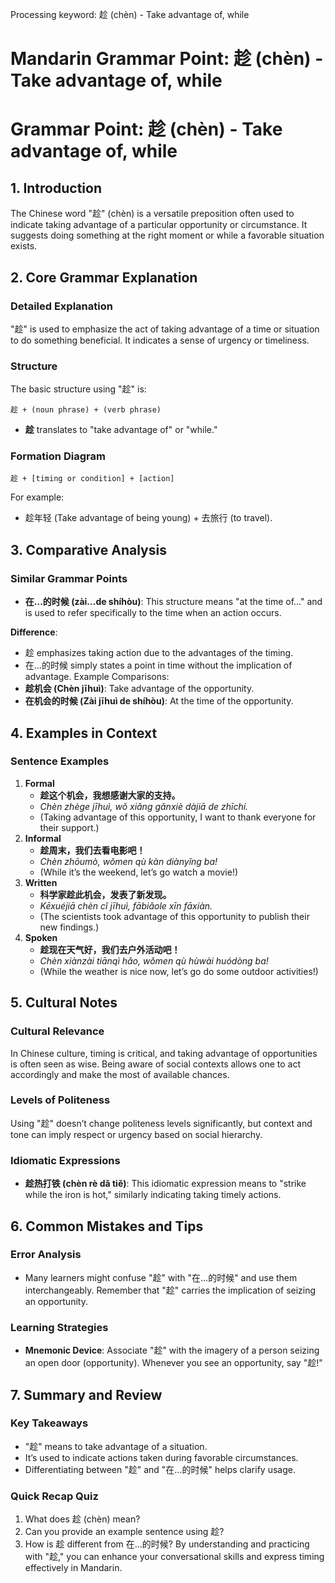 Processing keyword: 趁 (chèn) - Take advantage of, while
# Mandarin Grammar Point: 趁 (chèn) - Take advantage of, while
# Grammar Point: 趁 (chèn) - Take advantage of, while
## 1. Introduction
The Chinese word "趁" (chèn) is a versatile preposition often used to indicate taking advantage of a particular opportunity or circumstance. It suggests doing something at the right moment or while a favorable situation exists.
## 2. Core Grammar Explanation
### Detailed Explanation
"趁" is used to emphasize the act of taking advantage of a time or situation to do something beneficial. It indicates a sense of urgency or timeliness. 
### Structure
The basic structure using "趁" is:
```
趁 + (noun phrase) + (verb phrase)
```
- **趁** translates to "take advantage of" or "while."
### Formation Diagram
```
趁 + [timing or condition] + [action]
```
For example:
- 趁年轻 (Take advantage of being young) + 去旅行 (to travel).
## 3. Comparative Analysis
### Similar Grammar Points
- **在...的时候 (zài...de shíhòu)**: This structure means "at the time of..." and is used to refer specifically to the time when an action occurs.
  
**Difference**:
- 趁 emphasizes taking action due to the advantages of the timing.
- 在...的时候 simply states a point in time without the implication of advantage.
Example Comparisons:
- **趁机会 (Chèn jīhuì)**: Take advantage of the opportunity.
- **在机会的时候 (Zài jīhuì de shíhòu)**: At the time of the opportunity.
## 4. Examples in Context
### Sentence Examples
1. **Formal**
   - **趁这个机会，我想感谢大家的支持。**
   - *Chèn zhège jīhuì, wǒ xiǎng gǎnxiè dàjiā de zhīchí.*
   - (Taking advantage of this opportunity, I want to thank everyone for their support.)
2. **Informal**
   - **趁周末，我们去看电影吧！**
   - *Chèn zhōumò, wǒmen qù kàn diànyǐng ba!*
   - (While it’s the weekend, let’s go watch a movie!)
3. **Written**
   - **科学家趁此机会，发表了新发现。**
   - *Kēxuéjiā chèn cǐ jīhuì, fābiǎole xīn fāxiàn.*
   - (The scientists took advantage of this opportunity to publish their new findings.)
4. **Spoken**
   - **趁现在天气好，我们去户外活动吧！**
   - *Chèn xiànzài tiānqì hǎo, wǒmen qù hùwài huódòng ba!*
   - (While the weather is nice now, let’s go do some outdoor activities!)
## 5. Cultural Notes
### Cultural Relevance
In Chinese culture, timing is critical, and taking advantage of opportunities is often seen as wise. Being aware of social contexts allows one to act accordingly and make the most of available chances.
### Levels of Politeness
Using "趁" doesn’t change politeness levels significantly, but context and tone can imply respect or urgency based on social hierarchy.
### Idiomatic Expressions
- **趁热打铁 (chèn rè dǎ tiě)**: This idiomatic expression means to "strike while the iron is hot," similarly indicating taking timely actions.
## 6. Common Mistakes and Tips
### Error Analysis
- Many learners might confuse "趁" with "在...的时候" and use them interchangeably. Remember that "趁" carries the implication of seizing an opportunity.
### Learning Strategies
- **Mnemonic Device**: Associate "趁" with the imagery of a person seizing an open door (opportunity). Whenever you see an opportunity, say "趁!"
## 7. Summary and Review
### Key Takeaways
- "趁" means to take advantage of a situation.
- It’s used to indicate actions taken during favorable circumstances.
- Differentiating between "趁" and "在...的时候" helps clarify usage.
### Quick Recap Quiz
1. What does 趁 (chèn) mean?
2. Can you provide an example sentence using 趁?
3. How is 趁 different from 在...的时候?
By understanding and practicing with "趁," you can enhance your conversational skills and express timing effectively in Mandarin.
